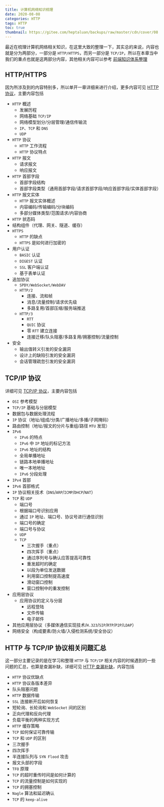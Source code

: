 ```yaml
---
title: 计算机网络知识梳理
date: 2020-08-08
categories: HTTP
tags: HTTP
toc: true
thumbnail: https://gitee.com/heptaluan/backups/raw/master/cdn/cover/08.jpg
---
```


最近在梳理计算机网络相关知识，在这里大致的整理一下，其实总的来说，内容也就是分为两部分，一部分是 `HTTP/HTTPS`，而另一部分是 `TCP/IP`，所以在本章当中我们的重点也就是这两部分内容，其他相关内容可以参考 [前端知识体系整理](https://heptaluan.github.io/target/)

<!--more-->


## HTTP/HTTPS

因为所涉及到的内容特别多，所以单开一章详细来进行介绍，更多内容可见 [HTTP 协议](https://heptaluan.github.io/2020/09/01/HTTP/10/)，主要内容包括

* `HTTP` 概述
  * 发展历程
  * 网络基础 `TCP/IP`
  * 网络模型划分/分层管理/通信传输流
  * `IP`、`TCP` 和 `DNS`
  * `UDP`
* `HTTP` 协议
  * `HTTP` 工作流程
  * `HTTP` 协议特点
* `HTTP` 报文
  * 请求报文
  * 响应报文
* `HTTP` 首部字段
  * 首部字段结构
  * 首部字段类型（通用首部字段/请求首部字段/响应首部字段/实体首部字段）
* `HTTP` 报文实体
  * `HTTP` 报文实体概述
  * 内容编码/传输编码/分块编码
  * 多部分媒体类型/范围请求/内容协商
* `HTTP` 状态码
* 结构组件（代理、网关、隧道、缓存）
* `HTTPS`
  * `HTTP` 的缺点
  * `HTTPS` 是如何进行加密的
* 用户认证
  * `BASIC` 认证
  * `DIGEST` 认证
  * `SSL` 客户端认证
  * 基于表单认证
* 追加协议
  * `SPDY/WebSocket/WebDAV`
  * `HTTP/2`
    * 连接、流和帧
    * 消息/流量控制/请求优先级
    * 多路复用/首部压缩/服务端推送
  * `HTTP/3`
    * `RTT`
    * `QUIC` 协议
    * 零 `RTT` 建立连接
    * 连接迁移/队头阻塞/多路复用/拥塞控制/流量控制
* 安全
  * 输出值转义引发的安全漏洞
  * 设计上的缺陷引发的安全漏洞
  * 会话管理疏忽引发的安全漏洞



## TCP/IP 协议

详细可见 [TCP/IP 协议](https://heptaluan.github.io/2020/09/20/HTTP/14/)，主要内容包括

* `OSI` 参考模型
* `TCP/IP` 基础与分层模型
* 数据包与数据处理流程
* `IP` 协议（地址/组成/分类/广播地址/多播/子网掩码）
* 路由控制（地址/报文的分片与重组/路径 `MTU` 发现）
* `IPv6`
  * `IPv6` 的特点
  * `IPv6` 中 `IP` 地址的标记方法
  * `IPv6` 地址的结构
  * 全局单播地址
  * 链路本地单播地址
  * 唯一本地地址
  * `IPv6` 分段处理
* `IPv4` 首部
* `IPv6` 首部格式
* `IP` 协议相关技术（`DNS`/`ARP`/`ICMP`/`DHCP`/`NAT`）
* `TCP` 和 `UDP`
  * 端口号
  * 根据端口号识别应用
  * 通过 `IP` 地址、端口号、协议号进行通信识别
  * 端口号的确定
  * 端口号与协议
  * `UDP`
  * `TCP`
    * 三次握手（重点）
    * 四次挥手（重点）
    * 通过序列号与确认应答提高可靠性
    * 重发超时的确定
    * 以段为单位发送数据
    * 利用窗口控制提高速度
    * 滑动窗口控制
    * 窗口控制中的重发控制
* 应用层协议
  * 应用协议的定义与分层
    * 远程登陆
    * 文件传输
    * 电子邮件
* 其他应用层协议（多媒体通信实现技术/`H.323`/`SIP`/`RTP`/`P2P`/`LDAP`）
* 网络安全（构成要素/防火墙/入侵检测系统/安全协议）





## HTTP 与 TCP/IP 协议相关问题汇总

这一部分主要记录的是在学习和整理 `HTTP` 与 `TCP/IP` 相关内容的时候遇到的一些问题的汇总，也算是查漏补缺，详细可见 [HTTP 查漏补缺](https://heptaluan.github.io/2020/09/19/HTTP/13/)，内容包括

* `HTTP` 协议优缺点
* `HTTP` 协议各版本差异
* 队头阻塞问题
* `HTTP` 数据传输
* `SSL` 连接断开后如何恢复
* 短轮询、长轮询和 `WebSocket` 间的区别
* 正向代理和反向代理
* 负载平衡的两种实现方式
* `HTTP` 缓存策略
* `TCP` 如何保证可靠传输
* `TCP` 和 `UDP` 的区别
* 三次握手
* 四次挥手
* 半连接队列与 `SYN Flood` 攻击
* 报文头部的字段
* `TFO` 原理
* `TCP` 的超时重传时间是如何计算的
* `TCP` 的流量控制是如何实现的
* `TCP` 的拥塞控制
* `Nagle` 算法和延迟确认
* `TCP` 的 `keep-alive`